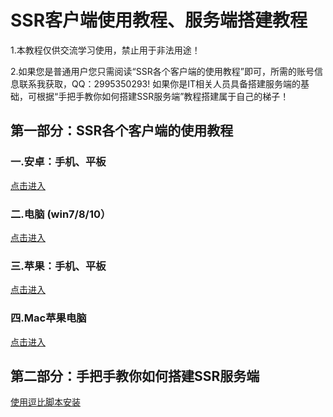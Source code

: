 # **SSR客户端使用教程、服务端搭建教程**
1.本教程仅供交流学习使用，禁止用于非法用途！  

2.如果您是普通用户您只需阅读“SSR各个客户端的使用教程”即可，所需的账号信息联系我获取，QQ：2995350293! 如果你是IT相关人员具备搭建服务端的基础，可根据“手把手教你如何搭建SSR服务端”教程搭建属于自己的梯子！


## **第一部分：SSR各个客户端的使用教程**

### 一.安卓：手机、平板
[点击进入](https://github.com/smallqiangno/use-guide/blob/master/andriod/READMEAndriod.md)

### 二.电脑 (win7/8/10）
[点击进入](https://github.com/smallqiangno/use-guide/blob/master/windows/READMEWindows.md)  

### 三.苹果：手机、平板
[点击进入](https://github.com/smallqiangno/use-guide/blob/master/ios/READMEIos.md)  

### 四.Mac苹果电脑
[点击进入](https://github.com/smallqiangno/use-guide/blob/master/mac/READMEMac.md)


## **第二部分：手把手教你如何搭建SSR服务端**
[使用逗比脚本安装](https://github.com/smallqiangno/use-guide/blob/master/server/READMEServer.md)
